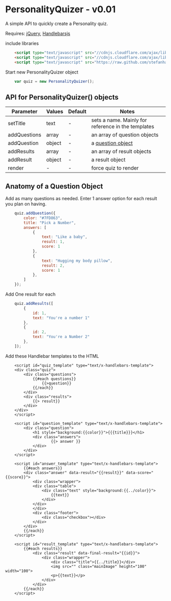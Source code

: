 PersonalityQuizer - v0.01
=================

A simple API to quickly create a Personality quiz.

Requires: <a href="http://jquery.com/">jQuery</a>, <a href="handlebarsjs.com">Handlebarsjs</a>


include libraries

```html
	<script type="text/javascript" src="//cdnjs.cloudflare.com/ajax/libs/jquery/2.0.3/jquery.min.js"></script>
	<script type="text/javascript" src="//cdnjs.cloudflare.com/ajax/libs/handlebars.js/1.3.0/handlebars.min.js"></script>
	<script type="text/javascript" src="https://raw.github.com/stefanhayden/PersonalityQuizer/master/PersonalityQuizer.js"></script>
```

Start new PersonalityQuizer object 

```javascript
	var quiz = new PersonalityQuizer();
```

## API for PersonalityQuizer() objects

Parameter | Values | Default | Notes
---------- | --------- | -------- | -------------
setTitle | text | - | sets a name. Mainly for reference in the templates
addQuestions | array | - | an array of question objects
addQuestion | object | - | a <a href="#api-for-personalityquizer-objects">question object</a>
addResults | array | - | an array of result objects
addResult | object | - | a result object
render | - | - | force quiz to render


## Anatomy of a Question Object
<a id="question_object"></a>

Add as many questions as needed. Enter 1 answer option for each result you plan on having.

```javascript
	quiz.addQuestion({ 
		color: "#7FD863",
		title: "Pick a Number",
		answers: [
			{ 
				text: "Like a baby",
				result: 1,
				score: 1 
			},
			{ 
				text: "Hugging my body pillow",
				result: 2,
				score: 1 
			},
		]
	});
```

Add One result for each 

```javascript
	quiz.addResults([
		{
			id: 1,
			text: "You're a number 1"
		},
		{
			id: 2,
			text: "You're a Number 2"
		},
	]);
```

Add these Handlebar templates to the HTML

```Handlebars
	<script id="quiz_template" type="text/x-handlebars-template">
	<div class="quiz">
		<div class="questions">
			{{#each questions}}
				{{>question}}
			{{/each}}
		</div>
		<div class="results">
			{{> result}}
		</div>
	</div>
	</script>

	<script id="question_template" type="text/x-handlebars-template">
		<div class="question">
			<h1 style="background:{{color}}">{{{title}}}</h1>
			<div class="answers">
					{{> answer }}
			</div>
		</div>
	</script>

	<script id="answer_template" type="text/x-handlebars-template">
		{{#each answers}}
		<div class="answer" data-result="{{result}}" data-score="{{score}}">
			<div class="wrapper">
			<div class="table">
				<div class="text" style="background:{{../color}}">
					{{text}}
				</div>
			</div>
			</div>
			<div class="footer">
				<div class="checkbox"></div>
			</div>
		</div>
		{{/each}}
	</script>

	<script id="result_template" type="text/x-handlebars-template">
		{{#each results}}
			<div class="result" data-final-result="{{id}}">
				<div class="wrapper">
					<div class="title">{{../title}}</div>
					<img src="" class="mainImage" height="100" width="100">
					<p>{{text}}</p>
				</div>
			</div>
		{{/each}}
	</script>
```
